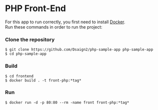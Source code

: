 # PHP Front-End

For this app to run correctly, you first need to install [Docker](https://www.docker.com/).<br>
Run these commands in order to run the project:

### Clone the repository
```
$ git clone https://github.com/Dsaign2/php-sample-app php-sample-app
$ cd php-sample-app
```

### Build
```
$ cd frontend
$ docker build . -t front-php:*tag*
```

### Run
```
$ docker run -d -p 80:80 --rm -name front front-php:*tag*
```
